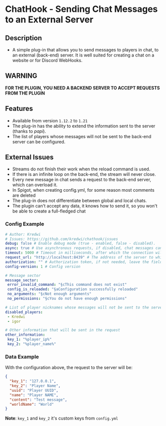 # ChatHook - Sending Chat Messages to an External Server

## Description
- A simple plug-in that allows you to send messages to players in chat, to an external (back-end) server. It is well suited for creating a chat on a website or for Discord WebHooks.

## WARNING
**FOR THE PLUGIN, YOU NEED A BACKEND SERVER TO ACCEPT REQUESTS FROM THE PLUGIN**

## Features
- Available from version `1.12.2` to `1.21`
- The plug-in has the ability to extend the information sent to the server (thanks to *papi*).
- The list of players whose messages will not be sent to the back-end server can be configured.

## External Issues
- Streams do not finish their work when the reload command is used.
- If there is an infinite loop on the back-end, the stream will never close.
- Every new message in chat sends a request to the back-end server, which can overload it.
- In Spigot, when creating config.yml, for some reason most comments are deleted
- The plug-in does not differentiate between global and local chats.
- The plugin can't accept any data, it knows how to send it, so you won't be able to create a full-fledged chat

### Config Example
```yaml
# Author: Kredwi
# Issues: https://github.com/kredwi/chathook/issues
debug: false # Enable debug mode (true - enabled, false - disabled).
async: true # Use asynchronous requests, if disabled, chat messages can be sent with a significant delay
timeout: 5000 # Timeout in milliseconds, after which the connection will be closed.
request_url: "http://localhost:8439" # The address of the server to which requests will be sent.
authorization: "" # Authorization token, if not needed, leave the field empty
config-version: 1 # Config version

# Message sector
message_sector:
 error_invalid_command: "§cThis command does not exist"
 config_is_reloaded: "§aConfiguration successfully reloaded"
 no_arguments: "§cNot enough arguments"
 no_permissions: "§cYou do not have enough permissions"

# List of player nicknames whose messages will not be sent to the server
disabled_players:
 - Kredwi
 - igor

# Other information that will be sent in the request
other_information:
 key_1: "%player_ip%"
 key_2: "%player_name%"
```

### Data Example
With the configuration above, the request to the server will be:
```json
{
  "key_1": "127.0.0.1",
  "key_2": "Player Name",
  "uuid": "Player UUID",
  "name": "Player NAME",
  "content": "Test message",
  "worldName": "World"
}
```

**Note**: `key_1` and `key_2` it's custom keys from `config.yml`